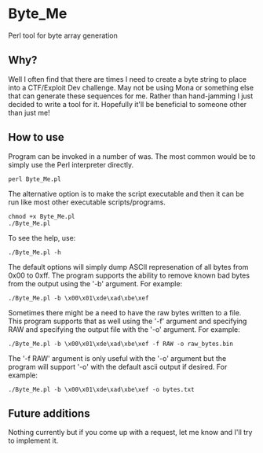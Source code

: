 # Byte_Me
Perl tool for byte array generation


## Why?
Well I often find that there are times I need to create a byte string to place into a CTF/Exploit Dev challenge. May not be using Mona or something else that can generate these sequences for me. Rather than hand-jamming I just decided to write a tool for it. Hopefully it'll be beneficial to someone other than just me!

## How to use

Program can be invoked in a number of was. The most common would be to simply use the Perl interpreter directly.

```
perl Byte_Me.pl
```

The alternative option is to make the script executable and then it can be run like most other executable scripts/programs.

```
chmod +x Byte_Me.pl
./Byte_Me.pl
```

To see the help, use:

```
./Byte_Me.pl -h
```

The default options will simply dump ASCII represenation of all bytes from 0x00 to 0xff. The program supports the ability to remove known bad bytes from the output using the '-b' argument. For example:

```
./Byte_Me.pl -b \x00\x01\xde\xad\xbe\xef
```

Sometimes there might be a need to have the raw bytes written to a file. This program supports that as well using the '-f' argument and specifying RAW and specifying the output file with the '-o' argument. For example:

```
./Byte_Me.pl -b \x00\x01\xde\xad\xbe\xef -f RAW -o raw_bytes.bin
```

The '-f RAW' argument is only useful with the '-o' argument but the program will support '-o' with the default ascii output if desired. For example:

```
./Byte_Me.pl -b \x00\x01\xde\xad\xbe\xef -o bytes.txt
```
## Future additions
Nothing currently but if you come up with a request, let me know and I'll try to implement it.
